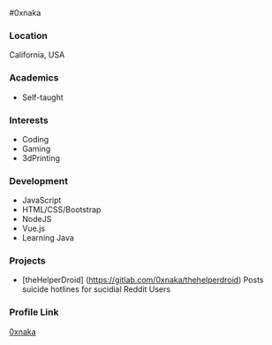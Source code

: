 #0xnaka

### Location
California, USA

### Academics
- Self-taught

### Interests
- Coding
- Gaming
- 3dPrinting


### Development

- JavaScript
- HTML/CSS/Bootstrap
- NodeJS
- Vue.js
- Learning Java 


### Projects

- [theHelperDroid] (https://gitlab.com/0xnaka/thehelperdroid) Posts suicide hotlines for sucidial Reddit Users


### Profile Link

[0xnaka](https://github.com/theREALaltoid)
